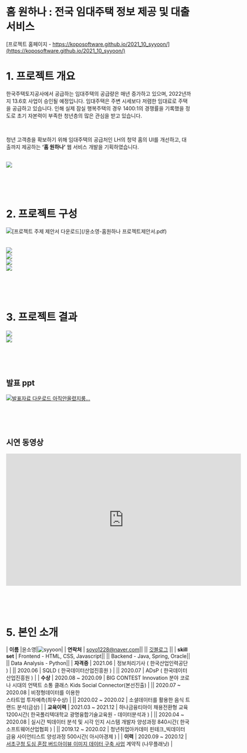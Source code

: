 # 홈 원하나 : 전국 임대주택 정보 제공 및 대출 서비스

[프로젝트 홈페이지 - https://koposoftware.github.io/2021_10_syyoon/](https://koposoftware.github.io/2021_10_syyoon/)

# 1. 프로젝트 개요

한국주택토지공사에서 공급하는 임대주택의 공급량은 매년 증가하고 있으며, 2022년까지 13.6호 사업이 승인될 예정입니다. 임대주택은 주변 시세보다 저렴한 임대료로 주택을 공급하고 있습니다. 인해 실제 잠실 행복주택의 경우 1400:1의 경쟁률을 기록했을 정도로 초기 자본력이 부족한 청년층의 많은 관심을 받고 있습니다. 

<br>

청년 고객층을 확보하기 위해 임대주택의 공급처인 LH의 청약 홈의 UI를 개선하고, 대출까지 제공하는 **‘홈 원하나’** 웹 서비스 개발을 기획하였습니다.
<br><br>

<img src="imgs/주요기능.jpg"/><br>

<br><br><br>

# 2. 프로젝트 구성

   <img src="pptimg.JPG"/>[프로젝트 주제 제안서 다운로드](/윤소영-홈원하나 프로젝트제안서.pdf)<br><br><br>
   <img src="imgs/project01.jpg"/><br>
   <img src="imgs/project02.jpg"/><br>
   <img src="imgs/project03.jpg"/><br>
   <img src="imgs/project04.jpg"/><br>
   
 <br><br><br>
 
# 3. 프로젝트 결과
   <img src="imgs/project-result02.jpg"/><br>
   <img src="imgs/project-result01.jpg"/><br>

<br><br><br>

## 발표 ppt 
   <img src="pptimg.JPG"/>[발표자료 다운로드 아직안올렸지룽...](/project.pptx)<br>

<br><br><br>

## 시연 동영상 

   <iframe id="ytplayer" type="text/html" width="640" height="360" src="https://www.youtube.com/embed/6LxbdIjWP04" frameborder="0"></iframe>

<br><br><br>

# 5. 본인 소개

| **이름** |윤소영|![syyoon](imgs/syyoon.jpg)|
| **연락처** | soyo1228@naver.com||
|| [깃블로그](https://yoon-ddo.github.io/) ||
| **skill set** | Frontend - HTML, CSS, Javascript||
|| Backend - Java, Spring, Oracle||
|| Data Analysis - Python||
| **자격증** | 2021.06 | 정보처리기사 ( 한국산업인력공단 ) |
|| 2020.06 | SQLD ( 한국데이터산업진흥원 ) |
|| 2020.07 | ADsP ( 한국데이터산업진흥원 ) |
| **수상** | 2020.08 ~ 2020.09 | BIG CONTEST Innovation 분야 코로나 시대의 언택트 소통 클래스 Kids Social Connector(본선진출) |
|| 2020.07 ~ 2020.08 | 비정형데이터를 이용한<br>스타트업 투자예측(최우수상) |
|| 2020.02 ~ 2020.02 | 소셜데이터를 활용한 음식 트랜드 분석(금상) |
| **교육이력** | 2021.03 ~ 2021.12 | 하나금융티아이 채용전환형 교육 1200시간( 한국폴리텍대학교 광명융합기술교육원 - 데이터분석과 ) |
|| 2020.04 ~ 2020.08 | 실시간 빅데이터 분석 및 시각 인지 시스템 개발자 양성과정 840시간( 한국소프트웨어산업협회 ) |
|| 2019.12 ~ 2020.02 | 청년취업아카데미 핀테크_빅데이터 금융 사이언티스트 양성과정 500시간( 아시아경제 ) |
| **이력** |  2020.09 ~ 2020.12 | [서초구청 도심 혼잡 버드아이뷰 이미지 데이터 구축 사업](https://aihub.or.kr/aidata/30750) 계약직 (나무플래닛) |


<br><br><br><br><br><br>


